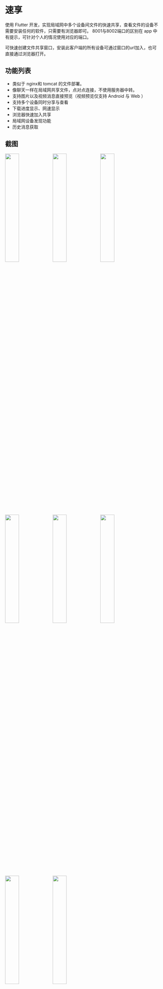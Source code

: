 # 速享

使用 Flutter 开发，实现局域网中多个设备间文件的快速共享，查看文件的设备不需要安装任何的软件，只需要有浏览器即可。
8001与8002端口的区别在 app 中有提示，可针对个人的情况使用对应的端口。

可快速创建文件共享窗口，安装此客户端的所有设备可通过窗口的url加入，也可直接通过浏览器打开。

## 功能列表

- 类似于 nginx和 tomcat 的文件部署。
- 像聊天一样在局域网共享文件，点对点连接，不使用服务器中转。
- 支持图片以及视频消息直接预览（视频预览仅支持 Android 与 Web ）
- 支持多个设备同时分享与查看    
- 下载进度显示、网速显示
- 浏览器快速加入共享
- 局域网设备发现功能
- 历史消息获取

## 截图

<img src="https://raw.githubusercontent.com/nightmare-space/speed_share/main/screenshot/src01.jpg" width="30%" height="30%" />
<img src="https://raw.githubusercontent.com/nightmare-space/speed_share/main/screenshot/src02.jpg" width="30%" height="30%" />
<img src="https://raw.githubusercontent.com/nightmare-space/speed_share/main/screenshot/src03.jpg" width="30%" height="30%" />
<img src="https://raw.githubusercontent.com/nightmare-space/speed_share/main/screenshot/src04.jpg" width="30%" height="30%" />
<img src="https://raw.githubusercontent.com/nightmare-space/speed_share/main/screenshot/src05.jpg" width="30%" height="30%" />
<img src="https://raw.githubusercontent.com/nightmare-space/speed_share/main/screenshot/src06.jpg" width="30%" height="30%" />
<img src="https://raw.githubusercontent.com/nightmare-space/speed_share/main/screenshot/src07.jpg" width="30%" height="30%" />
<img src="https://raw.githubusercontent.com/nightmare-space/speed_share/main/screenshot/src08.jpg" width="30%" height="30%" />
